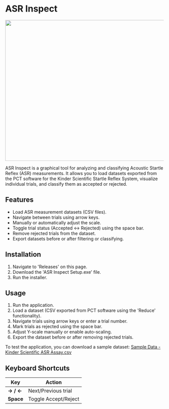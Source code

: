 # ASR Inspect
<p align="center">
  <img src="https://github.com/user-attachments/assets/453c917e-1993-4bcb-8975-7978d5cbd17b" width="800" height="448">
</p>

ASR Inspect is a graphical tool for analyzing and classifying Acoustic Startle Reflex (ASR) measurements. It allows you to load datasets exported from the PCT software for the Kinder Scientific Startle Reflex System, visualize individual trials, and classify them as accepted or rejected.

## Features
- Load ASR measurement datasets (CSV files).
- Navigate between trials using arrow keys.
- Manually or automatically adjust the scale.
- Toggle trial status (Accepted ↔ Rejected) using the space bar.
- Remove rejected trials from the dataset.
- Export datasets before or after filtering or classifying.

## Installation
1. Navigate to 'Releases' on this page.
2. Download the 'ASR Inspect Setup.exe' file.
3. Run the installer.

## Usage
1. Run the application.
2. Load a dataset (CSV exported from PCT software using the 'Reduce' functionality).
3. Navigate trials using arrow keys or enter a trial number.
4. Mark trials as rejected using the space bar.
5. Adjust Y-scale manually or enable auto-scaling.
6. Export the dataset before or after removing rejected trials.

To test the application, you can download a sample dataset:
[Sample Data - Kinder Scientific ASR Assay.csv](https://github.com/thepyottlab/ASR-Inspect/blob/main/Sample%20Data%20-%20Kinder%20Scientific%20ASR%20Assay.csv)

## Keyboard Shortcuts

| Key         | Action                   |
|------------|--------------------------|
| **→ / ←**  | Next/Previous trial    |
| **Space**  | Toggle Accept/Reject     |
